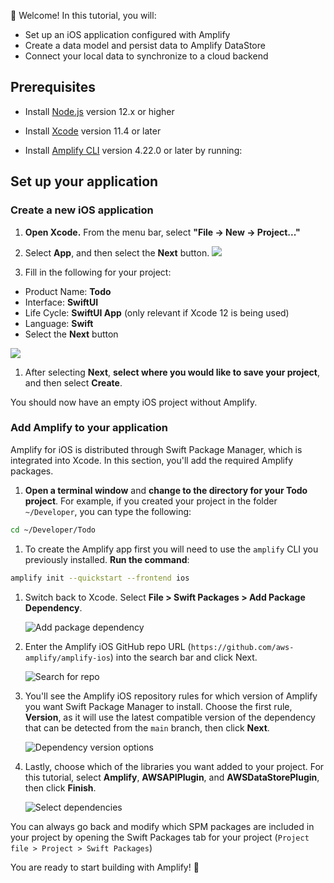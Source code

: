 
👋 Welcome! In this tutorial, you will:

- Set up an iOS application configured with Amplify
- Create a data model and persist data to Amplify DataStore
- Connect your local data to synchronize to a cloud backend

## Prerequisites

- Install [Node.js](https://nodejs.org/en/) version 12.x or higher
- Install [Xcode](https://developer.apple.com/xcode/downloads/) version 11.4 or later
- Install [Amplify CLI](~/cli/cli.md) version 4.22.0 or later by running:

  <inline-fragment src="~/fragments/cli-install-block.md"></inline-fragment>

## Set up your application

### Create a new iOS application

1. **Open Xcode.** From the menu bar, select **"File -> New -> Project..."**

2. Select **App**, and then select the **Next** button.
  ![](~/images/lib/getting-started/ios/set-up-ios-select-project-template.png)

1. Fill in the following for your project:
  * Product Name: **Todo**
  * Interface: **SwiftUI**
  * Life Cycle: **SwiftUI App** (only relevant if Xcode 12 is being used)
  * Language: **Swift**
  * Select the **Next** button

  ![](~/images/lib/getting-started/ios/set-up-ios-studio-configure-your-project.png)

1. After selecting **Next**, **select where you would like to save your project**, and then select **Create**.

  You should now have an empty iOS project without Amplify.

### Add Amplify to your application

Amplify for iOS is distributed through Swift Package Manager, which is integrated into Xcode. In this section, you'll add the required Amplify packages.

1. **Open a terminal window** and **change to the directory for your Todo project**. For example, if you created your project in the folder `~/Developer`, you can type the following:
  ```bash
  cd ~/Developer/Todo
  ```

1. To create the Amplify app first you will need to use the `amplify` CLI you previously installed. **Run the command**:
  ```bash
  amplify init --quickstart --frontend ios
  ```

1. Switch back to Xcode. Select **File > Swift Packages > Add Package Dependency**.

    ![Add package dependency](~/images/project-setup/20_4_add-package-dependency.png)

1. Enter the Amplify iOS GitHub repo URL (`https://github.com/aws-amplify/amplify-ios`) into the search bar and click Next.

    ![Search for repo](~/images/project-setup/20_5_search-amplify-repo.png)

1. You'll see the Amplify iOS repository rules for which version of Amplify you want Swift Package Manager to install. Choose the first rule, **Version**, as it will use the latest compatible version of the dependency that can be detected from the `main` branch, then click **Next**.

    ![Dependency version options](~/images/project-setup/20_6_dependency-version-options.png)

1. Lastly, choose which of the libraries you want added to your project. For this tutorial, select **Amplify**, **AWSAPIPlugin**, and **AWSDataStorePlugin**, then click **Finish**.

    ![Select dependencies](~/images/project-setup/20_7_select-dependencies.png)

<amplify-callout>

You can always go back and modify which SPM packages are included in your project by opening the Swift Packages tab for your project (`Project file > Project > Swift Packages`)

</amplify-callout>

You are ready to start building with Amplify! 🎉
